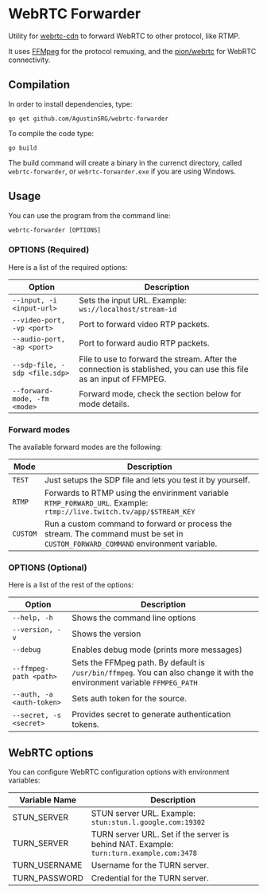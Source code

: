 # WebRTC Forwarder

Utility for [webrtc-cdn](https://github.com/AgustinSRG/webrtc-cdn) to forward WebRTC to other protocol, like RTMP.

It uses [FFMpeg](https://ffmpeg.org/) for the protocol remuxing, and the [pion/webrtc](https://github.com/pion/webrtc) for WebRTC connectivity.

## Compilation

In order to install dependencies, type:

```
go get github.com/AgustinSRG/webrtc-forwarder
```

To compile the code type:

```
go build
```

The build command will create a binary in the currenct directory, called `webrtc-forwarder`, or `webrtc-forwarder.exe` if you are using Windows.

## Usage

You can use the program from the command line:

```
webrtc-forwarder [OPTIONS]
```

### OPTIONS (Required)

Here is a list of the required options:

| Option | Description |
|---|---|
| `--input, -i <input-url>` | Sets the input URL. Example: `ws://localhost/stream-id` |
| `--video-port, -vp <port>` | Port to forward video RTP packets. |
| `--audio-port, -ap <port>` | Port to forward audio RTP packets. |
| `--sdp-file, -sdp <file.sdp>` | File to use to forward the stream. After the connection is stablished, you can use this file as an input of FFMPEG. |
| `--forward-mode, -fm <mode>` | Forward mode, check the section below for mode details. |

### Forward modes

The available forward modes are the following:

| Mode | Description |
|---|---|
| `TEST` | Just setups the SDP file and lets you test it by yourself. |
| `RTMP` | Forwards to RTMP using the envirinment variable `RTMP_FORWARD_URL`. Example: `rtmp://live.twitch.tv/app/$STREAM_KEY` |
| `CUSTOM` | Run a custom command to forward or process the stream. The command must be set in `CUSTOM_FORWARD_COMMAND` environment variable. |

### OPTIONS (Optional)

Here is a list of the rest of the options:

| Option | Description |
|---|---|
| `--help, -h` | Shows the command line options |
| `--version, -v` | Shows the version |
| `--debug` | Enables debug mode (prints more messages) |
| `--ffmpeg-path <path>` | Sets the FFMpeg path. By default is `/usr/bin/ffmpeg`. You can also change it with the environment variable `FFMPEG_PATH` |
| `--auth, -a <auth-token>` | Sets auth token for the source. |
| `--secret, -s <secret>` | Provides secret to generate authentication tokens. |

## WebRTC options

You can configure WebRTC configuration options with environment variables:

| Variable Name | Description |
|---|---|
| STUN_SERVER | STUN server URL. Example: `stun:stun.l.google.com:19302` |
| TURN_SERVER | TURN server URL. Set if the server is behind NAT. Example: `turn:turn.example.com:3478` |
| TURN_USERNAME | Username for the TURN server. |
| TURN_PASSWORD | Credential for the TURN server. |
